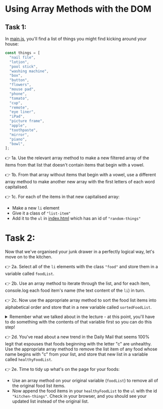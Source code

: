 # Using Array Methods with the DOM

## Task 1:  

In [main.js](main.js), you'll find a list of things you might find kicking around your house:

```js
const things = [
  "nail file",
  "lotion",
  "pool stick",
  "washing machine",
  "box",
  "button",
  "flowers",
  "mouse pad",
  "phone",
  "tomato",
  "cup",
  "remote",
  "eye liner",
  "iPad",
  "picture frame",
  "apple",
  "toothpaste",
  "mirror",
  "piano",
  "bowl",
];
```

👉 1a. Use the relevant array method to make a new filtered array of the items from that list that doesn't contain items that begin with a vowel.

👉 1b. From that array without items that begin with a vowel, use a different array method to make another new array with the first letters of each word capitalised.

👉 1c. For each of the items in that new capitalised array:
- Make a new `li` element
- Give it a class of `"list-item"`
- Add it to the `ul` in [index.html](index.html) which has an id of `"random-things"`

# Task 2:

Now that we've organised your junk drawer in a perfectly logical way, let's move on to the kitchen.

👉 2a. Select all of the `li` elements with the class `"food"` and store them in a variable called `foodList`.

👉 2b. Use an array method to iterate through the list, and for each item, console.log each food item's name (the text content of the `li`) in turn.

👉 2c. Now use the appropriate array method to sort the food list items into alphabetical order and store that in a new variable called `sortedFoodList`.

<details>Hint
<summary>Remember what we talked about in the lecture - at this point, you'll have to do something with the contents of that variable first so you can do this step!</summary>
</details>

👉 2d. You've read about a new trend in the Daily Mail that seems 100% legit that espouses that foods beginning with the letter "c" are unhealthy. Use the appropriate array method to remove the list item of any food whose name begins with "c" from your list, and store that new list in a variable called `healthyFoodList`.

👉 2e. Time to tidy up what's on the page for your foods:

- Use an array method on your original variable (`foodList`) to remove all of the original food list items.
- Now append the food items in your `healthyFoodList` to the `ul` with the id `"kitchen-things"`. Check in your browser, and you should see your updated list instead of the original list.